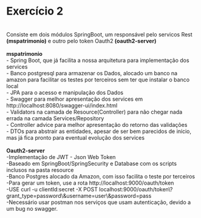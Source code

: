 # Exercício 2
<BR>
Consiste em dois módulos SpringBoot, um responsável pelo servicos Rest <B>(mspatrimonio)</B> e outro pelo token Oauth2 <B>(oauth2-server)</B>
<BR><BR>
<b>mspatrimonio </b>
<BR>- Spring Boot, que já facilita a nossa arquitetura para implementação dos services
<BR>- Banco postgresql para armazenar os Dados, alocado um banco na amazon para facilitar os testes por terceiros sem ter que instalar o banco local
<BR>- JPA para o acesso e manipulação dos Dados
<BR>- Swagger para melhor apresentação dos services em http://localhost:8080/swagger-ui/index.html
<BR>- Validators na camada de Resource(Controller) para não chegar nada errada na camada Services/Repository
<BR>- Controller advice para melhor apresentação do retorno das validações
<BR>- DTOs para abstrair as entidades, apesar de ser bem parecidos de início, mas já fica pronto para eventual evolução dos services
<BR><BR>
<b>Oauth2-server</b>
<BR>-Implementação de JWT - Json Web Token
<BR>-Baseado em SpringBoot/SpringSecurity e Database com os scripts inclusos na pasta resource
<BR>-Banco Postgres alocado da Amazon, com isso facilita o teste por terceiros
<BR>-Para gerar um token, use a rota http://localhost:9000/oauth/token
<BR>-USE curl -u clientId:secret -X POST localhost:9000/oauth/token\?grant_type=password\&username=user\&password=pass
<BR>-Necessário usar postman nos serviços que usam autenticação, devido a um bug no swagger.



